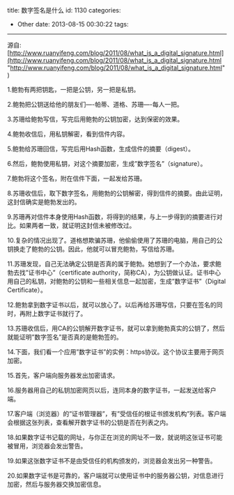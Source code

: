 title: 数字签名是什么
id: 1130
categories:
  - Other
date: 2013-08-15 00:30:22
tags:
---

源自:[http://www.ruanyifeng.com/blog/2011/08/what_is_a_digital_signature.html](http://www.ruanyifeng.com/blog/2011/08/what_is_a_digital_signature.html "http://www.ruanyifeng.com/blog/2011/08/what_is_a_digital_signature.html")

1.鲍勃有两把钥匙，一把是公钥，另一把是私钥。

2.鲍勃把公钥送给他的朋友们—-帕蒂、道格、苏珊—-每人一把。

3.苏珊给鲍勃写信，写完后用鲍勃的公钥加密，达到保密的效果。

4.鲍勃收信后，用私钥解密，看到信件内容。

5.鲍勃给苏珊回信，写完后用Hash函数，生成信件的摘要（digest）。

6.然后，鲍勃使用私钥，对这个摘要加密，生成”数字签名”（signature）。

<!--more-->

7.鲍勃将这个签名，附在信件下面，一起发给苏珊。

8.苏珊收信后，取下数字签名，用鲍勃的公钥解密，得到信件的摘要。由此证明，这封信确实是鲍勃发出的。

9.苏珊再对信件本身使用Hash函数，将得到的结果，与上一步得到的摘要进行对比。如果两者一致，就证明这封信未被修改过。

10.复杂的情况出现了。道格想欺骗苏珊，他偷偷使用了苏珊的电脑，用自己的公钥换走了鲍勃的公钥。因此，他就可以冒充鲍勃，写信给苏珊。

11.苏珊发现，自己无法确定公钥是否真的属于鲍勃。她想到了一个办法，要求鲍勃去找”证书中心”（certificate authority，简称CA），为公钥做认证。证书中心用自己的私钥，对鲍勃的公钥和一些相关信息一起加密，生成”数字证书”（Digital Certificate）。

12.鲍勃拿到数字证书以后，就可以放心了。以后再给苏珊写信，只要在签名的同时，再附上数字证书就行了。

13.苏珊收信后，用CA的公钥解开数字证书，就可以拿到鲍勃真实的公钥了，然后就能证明”数字签名”是否真的是鲍勃签的。

14.下面，我们看一个应用”数字证书”的实例：https协议。这个协议主要用于网页加密。

15.首先，客户端向服务器发出加密请求。

16.服务器用自己的私钥加密网页以后，连同本身的数字证书，一起发送给客户端。

17.客户端（浏览器）的”证书管理器”，有”受信任的根证书颁发机构”列表。客户端会根据这张列表，查看解开数字证书的公钥是否在列表之内。

18.如果数字证书记载的网址，与你正在浏览的网址不一致，就说明这张证书可能被冒用，浏览器会发出警告。

19.如果这张数字证书不是由受信任的机构颁发的，浏览器会发出另一种警告。

20.如果数字证书是可靠的，客户端就可以使用证书中的服务器公钥，对信息进行加密，然后与服务器交换加密信息。
